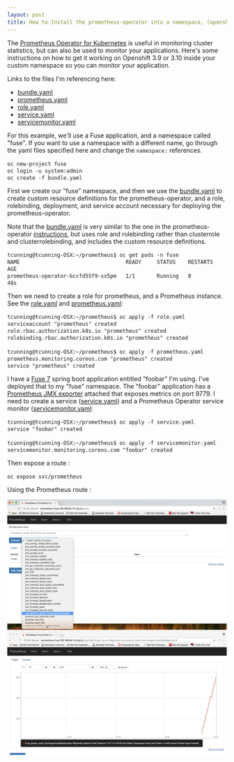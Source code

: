 ```yaml
---
layout: post
title: How to Install the prometheus-operator into a namespace, (openshift 3.9/3.10)
---
```


The [Prometheus Operator for Kubernetes](https://github.com/coreos/prometheus-operator) is useful in monitoring cluster statistics, but can also be used to monitor your applications.   Here's some instructions on how to get it working on Openshift 3.9 or 3.10 inside your custom namespace so you can monitor your application.

Links to the files I'm referencing here:
* [bundle.yaml](https://github.com/cunningt/cunningt.github.io/blob/master/prometheus/bundle.yaml)
* [prometheus.yaml](https://github.com/cunningt/cunningt.github.io/blob/master/prometheus/prometheus.yaml)
* [role.yaml](https://github.com/cunningt/cunningt.github.io/blob/master/prometheus/role.yaml)
* [service.yaml](https://github.com/cunningt/cunningt.github.io/blob/master/prometheus/service.yaml)
* [servicemonitor.yaml](https://github.com/cunningt/cunningt.github.io/blob/master/prometheus/servicemonitor.yaml)

For this example, we'll use a Fuse application, and a namespace called "fuse".    If you want to use a namespace with a different name, go through the yaml files specified here and change the `namespace:` references.

```
oc new-project fuse
oc login -u system:admin
oc create -f bundle.yaml
```

First we create our "fuse" namespace, and then we use the [bundle.yaml](https://github.com/cunningt/cunningt.github.io/blob/master/prometheus/bundle.yaml) to create custom resource definitions for the prometheus-operator, and a role, rolebinding, deployment, and service account necessary for deploying the prometheus-operator.

Note that the [bundle.yaml](https://github.com/cunningt/cunningt.github.io/blob/master/prometheus/bundle.yaml) is very similar to the one in the prometheus-operator [instructions](https://github.com/coreos/prometheus-operator/blob/master/README.md), but uses role and rolebinding rather than clusterrole and clusterrolebinding, and includes the custom resource definitions.

```
tcunning@tcunning-OSX:~/prometheus$ oc get pods -n fuse
NAME                                  READY     STATUS    RESTARTS   AGE
prometheus-operator-bccfd55f9-sx5pm   1/1       Running   0          48s
```

Then we need to create a role for prometheus, and a Prometheus instance.   See the [role.yaml]((https://github.com/cunningt/cunningt.github.io/blob/master/prometheus/role.yaml)
) and [prometheus.yaml](https://github.com/cunningt/cunningt.github.io/blob/master/prometheus/prometheus.yaml):

```
tcunning@tcunning-OSX:~/prometheus$ oc apply -f role.yaml
serviceaccount "prometheus" created
role.rbac.authorization.k8s.io "prometheus" created
rolebinding.rbac.authorization.k8s.io "prometheus" created

tcunning@tcunning-OSX:~/prometheus$ oc apply -f prometheus.yaml
prometheus.monitoring.coreos.com "prometheus" created
service "prometheus" created
```

I have a [Fuse 7](https://www.redhat.com/en/technologies/jboss-middleware/fuse) spring boot application entitled "foobar" I'm using.   I've deployed that to my "fuse" namespace.  The "foobar" application has a [Prometheus JMX exporter](https://github.com/prometheus/jmx_exporter) attached that exposes metrics on port 9779.   I need to create a service ([service.yaml]((https://github.com/cunningt/cunningt.github.io/blob/master/prometheus/service.yaml))) and a Prometheus Operator service monitor ([servicemonitor.yaml](https://github.com/cunningt/cunningt.github.io/blob/master/prometheus/servicemonitor.yaml):

```
tcunning@tcunning-OSX:~/prometheus$ oc apply -f service.yaml
service "foobar" created

tcunning@tcunning-OSX:~/prometheus$ oc apply -f servicemonitor.yaml
servicemonitor.monitoring.coreos.com "foobar" created
```

Then expose a route : 

```
oc expose svc/prometheus
```

Using the Prometheus route :

![alt text](https://github.com/cunningt/cunningt.github.io/raw/master/prometheus/prom1.png "Prometheus console, choosing Camel metric")
![alt text](https://github.com/cunningt/cunningt.github.io/raw/master/prometheus/prom2.png "Prometheus console, graphing Camel metric")

